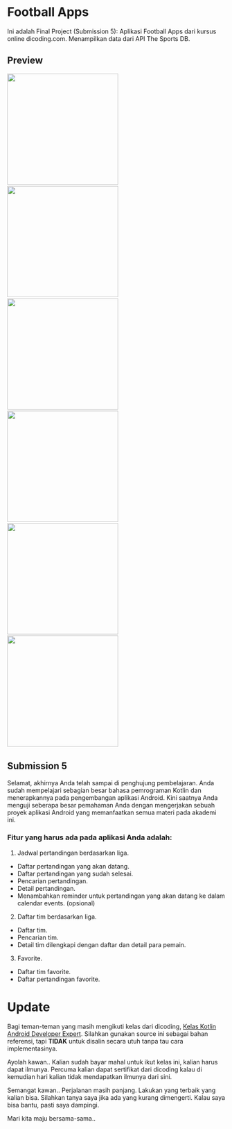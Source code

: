 # Football Apps
Ini adalah Final Project (Submission 5): Aplikasi Football Apps dari kursus online dicoding.com. Menampilkan data dari API The Sports DB.

## Preview
<img src="https://github.com/omrobbie/kotlin-football-apps/blob/master/screenshot/preview1.png" width=256/>&nbsp;
<img src="https://github.com/omrobbie/kotlin-football-apps/blob/master/screenshot/preview2.png" width=256/>&nbsp;
<img src="https://github.com/omrobbie/kotlin-football-apps/blob/master/screenshot/preview3.png" width=256/>&nbsp;
<img src="https://github.com/omrobbie/kotlin-football-apps/blob/master/screenshot/preview4.png" width=256/>&nbsp;
<img src="https://github.com/omrobbie/kotlin-football-apps/blob/master/screenshot/preview5.png" width=256/>&nbsp;
<img src="https://github.com/omrobbie/kotlin-football-apps/blob/master/screenshot/preview6.png" width=256/>&nbsp;

## Submission 5
Selamat, akhirnya Anda telah sampai di penghujung pembelajaran. Anda sudah mempelajari sebagian besar bahasa pemrograman Kotlin dan menerapkannya pada pengembangan aplikasi Android. Kini saatnya Anda menguji seberapa besar pemahaman Anda dengan mengerjakan sebuah proyek aplikasi Android yang memanfaatkan semua materi pada akademi ini.

### Fitur yang harus ada pada aplikasi Anda adalah:
1. Jadwal pertandingan berdasarkan liga.
* Daftar pertandingan yang akan datang.
* Daftar pertandingan yang sudah selesai.
* Pencarian pertandingan.
* Detail pertandingan.
* Menambahkan reminder untuk pertandingan yang akan datang ke dalam calendar events. (opsional)
2. Daftar tim berdasarkan liga.
* Daftar tim.
* Pencarian tim.
* Detail tim dilengkapi dengan daftar dan detail para pemain.
3. Favorite.
* Daftar tim favorite.
* Daftar pertandingan favorite.

# Update
Bagi teman-teman yang masih mengikuti kelas dari dicoding, [Kelas Kotlin Android Developer Expert](https://www.dicoding.com/academies/55 "klik untuk melihat kelas"). Silahkan gunakan source ini sebagai bahan referensi, tapi **TIDAK** untuk disalin secara utuh tanpa tau cara implementasinya.

Ayolah kawan.. Kalian sudah bayar mahal untuk ikut kelas ini, kalian harus dapat ilmunya. Percuma kalian dapat sertifikat dari dicoding kalau di kemudian hari kalian tidak mendapatkan ilmunya dari sini.

Semangat kawan.. Perjalanan masih panjang. Lakukan yang terbaik yang kalian bisa. Silahkan tanya saya jika ada yang kurang dimengerti. Kalau saya bisa bantu, pasti saya dampingi.

Mari kita maju bersama-sama..
